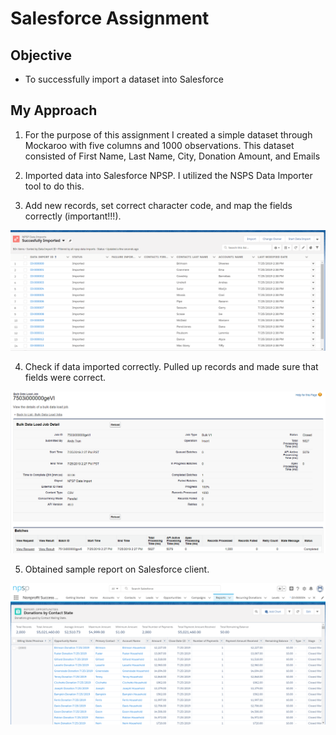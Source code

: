 # Salesforce Assignment

## Objective
- To successfully import a dataset into Salesforce

## My Approach
1. For the purpose of this assignment I created a simple dataset through Mockaroo with five columns and 1000 observations. This dataset consisted of First Name, Last Name, City, Donation Amount, and Emails

2. Imported data into Salesforce NPSP. I utilized the NSPS Data Importer tool to do this.

3. Add new records, set correct character code, and map the fields correctly (important!!!).

![](./1.png)

4. Check if data imported correctly. Pulled up records and made sure that fields were correct.

![](./2.png)

5. Obtained sample report on Salesforce client.
 
![](./3.png)
